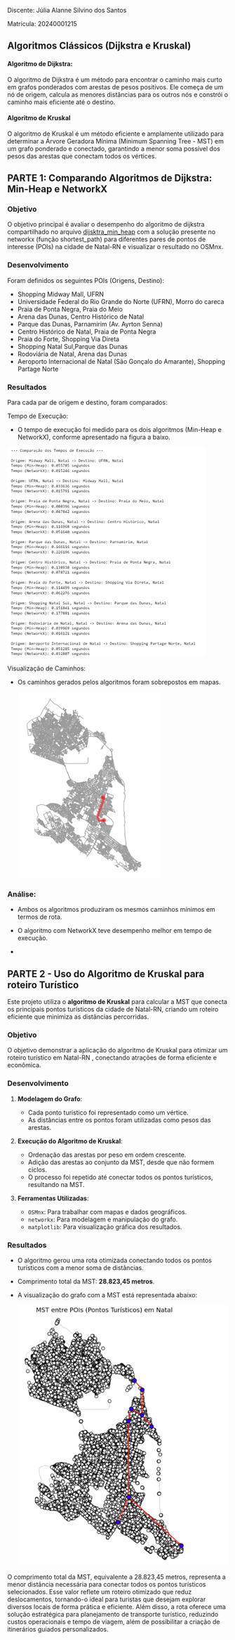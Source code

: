 Discente: Júlia Alanne Silvino dos Santos

Matrícula: 20240001215

## Algoritmos Clássicos (Dijkstra e Kruskal)

#### Algoritmo de Dijkstra:

O algoritmo de Dijkstra é um método para encontrar o caminho mais curto em grafos ponderados com arestas de pesos positivos. Ele começa de um nó de origem, calcula as menores distâncias para os outros nós e constrói o caminho mais eficiente até o destino.

#### Algoritmo de Kruskal

O algoritmo de Kruskal é um método eficiente e amplamente utilizado para determinar a Árvore Geradora Mínima (Minimum Spanning Tree - MST) em um grafo ponderado e conectado, garantindo a menor soma possível dos pesos das arestas que conectam todos os vértices.


## PARTE 1: Comparando Algoritmos de Dijkstra: Min-Heap e NetworkX 

### Objetivo
O objetivo principal é  avaliar o  desempenho  do algoritmo de dijkstra compartilhado no arquivo [dijsktra_min_heap](dijsktra_min_heap.ipynb) com a solução presente no networkx (função shortest_path)  para diferentes pares de pontos de interesse (POIs) na cidade de Natal-RN e visualizar o resultado no OSMnx.


### Desenvolvimento
Foram definidos os seguintes POIs (Origens, Destino):

  * Shopping Midway Mall, UFRN
  * Universidade Federal do Rio Grande do Norte (UFRN), Morro do careca
  * Praia de Ponta Negra, Praia do Meio
  * Arena das Dunas, Centro Histórico de Natal
  * Parque das Dunas,  Parnamirim (Av. Ayrton Senna)
  * Centro Histórico de Natal, Praia de Ponta Negra
  * Praia do Forte, Shopping Via Direta
  * Shopping Natal Sul,Parque das Dunas
  * Rodoviária de Natal, Arena das Dunas
  * Aeroporto Internacional de Natal (São Gonçalo do Amarante), Shopping Partage Norte
  
### Resultados

Para cada par de origem e destino, foram comparados:

Tempo de Execução:

* O tempo de execução foi medido para os dois algoritmos (Min-Heap e NetworkX), conforme apresentado na figura a baixo.

![](img/comparacao.png)


Visualização de Caminhos:

* Os caminhos gerados pelos algoritmos foram sobrepostos em mapas.

  
  ![](img/Grafo_Dijsktra.png)


### Análise:

* Ambos os algoritmos produziram os mesmos caminhos mínimos em termos de rota.

* O algoritmo com NetworkX teve desempenho melhor em tempo de execução.

* 

## PARTE 2 - Uso do Algoritmo de Kruskal para roteiro Turístico

Este projeto utiliza o **algoritmo de Kruskal** para calcular a  MST que conecta os principais pontos turísticos da cidade de Natal-RN, criando um roteiro eficiente que minimiza as distâncias percorridas.

### Objetivo
O objetivo demonstrar a aplicação do algoritmo de Kruskal  para otimizar um roteiro turístico em Natal-RN , conectando atrações de forma eficiente e econômica.


### Desenvolvimento
1. **Modelagem do Grafo**:
   - Cada ponto turístico foi representado como um vértice.
   - As distâncias entre os pontos foram utilizadas como pesos das arestas.

2. **Execução do Algoritmo de Kruskal**:
   - Ordenação das arestas por peso em ordem crescente.
   - Adição das arestas ao conjunto da MST, desde que não formem ciclos.
   - O processo foi repetido até conectar todos os pontos turísticos, resultando na MST.

3. **Ferramentas Utilizadas**:
   - `OSMnx`: Para trabalhar com mapas e dados geográficos.
   - `networkx`: Para modelagem e manipulação do grafo.
   - `matplotlib`: Para visualização gráfica dos resultados.

### Resultados
- O algoritmo gerou uma rota otimizada conectando todos os pontos turísticos com a menor soma de distâncias.
- Comprimento total da MST: **28.823,45 metros**.
- A visualização do grafo com a MST está representada abaixo:

  ![](img/kruskal.png)

O comprimento total da MST, equivalente a 28.823,45 metros, representa a menor distância necessária para conectar todos os pontos turísticos selecionados. Esse valor reflete um roteiro otimizado que reduz deslocamentos, tornando-o ideal para turistas que desejam explorar diversos locais de forma prática e eficiente. Além disso, a rota oferece uma solução estratégica para planejamento de transporte turístico, reduzindo custos operacionais e tempo de viagem, além de possibilitar a criação de itinerários guiados personalizados.


